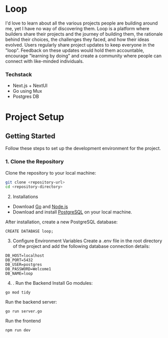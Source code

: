 # Loop
I'd love to learn about all the various projects people are building around me, yet I have no way of discovering them. Loop is a platform where builders share their projects and the journey of building them, the rationale behind their choices, the challenges they faced, and how their ideas evolved.
Users regularly share project updates to keep everyone in the "loop". Feedback on these updates would hold them accountable, encourage "learning by doing" and create a community where people can connect with like-minded individuals.

### Techstack
- Next.js + NextUI
- Go using Mux 
- Postgres DB

# Project Setup

## Getting Started

Follow these steps to set up the development environment for the project.

### 1. Clone the Repository
Clone the repository to your local machine:

```bash
git clone <repository-url>
cd <repository-directory>
```
2. Installations
- Download [Go](https://go.dev/dl/) and [Node.js](https://nodejs.org/en)
- Download and install [PostgreSQL](https://www.postgresql.org/download/) on your local machine.

After installation, create a new PostgreSQL database:
```
CREATE DATABASE loop;
```
3. Configure Environment Variables
Create a .env file in the root directory of the project and add the following database connection details:
```
DB_HOST=localhost
DB_PORT=5432
DB_USER=postgres
DB_PASSWORD=Welcome1
DB_NAME=loop
```
4. . Run the Backend
Install Go modules:
```
go mod tidy
```
Run the backend server:
```
go run server.go
```
Run the frontend
```
npm run dev
```


